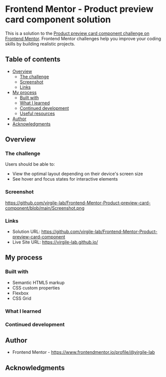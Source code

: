 # Frontend Mentor - Product preview card component solution

This is a solution to the [Product preview card component challenge on Frontend Mentor](https://www.frontendmentor.io/challenges/product-preview-card-component-GO7UmttRfa). Frontend Mentor challenges help you improve your coding skills by building realistic projects. 

## Table of contents

- [Overview](#overview)
  - [The challenge](#the-challenge)
  - [Screenshot](#screenshot)
  - [Links](#links)
- [My process](#my-process)
  - [Built with](#built-with)
  - [What I learned](#what-i-learned)
  - [Continued development](#continued-development)
  - [Useful resources](#useful-resources)
- [Author](#author)
- [Acknowledgments](#acknowledgments)

## Overview

### The challenge

Users should be able to:

- View the optimal layout depending on their device's screen size
- See hover and focus states for interactive elements

### Screenshot

https://github.com/virgile-lab/Frontend-Mentor-Product-preview-card-component/blob/main/Screenshot.png

### Links

- Solution URL: https://github.com/virgile-lab/Frontend-Mentor-Product-preview-card-component
- Live Site URL: https://virgile-lab.github.io/

## My process

### Built with

- Semantic HTML5 markup
- CSS custom properties
- Flexbox
- CSS Grid

### What I learned

### Continued development

## Author

- Frontend Mentor - https://www.frontendmentor.io/profile/@virgile-lab

## Acknowledgments


